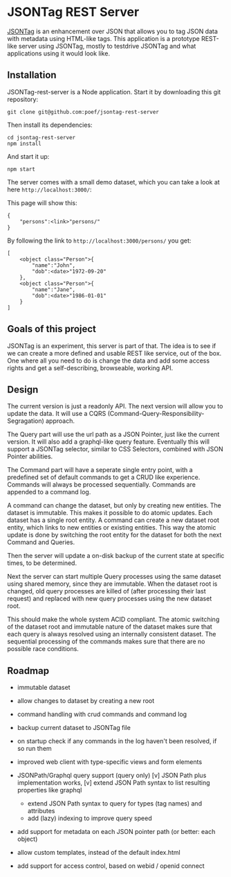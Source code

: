 # JSONTag REST Server

[JSONTag](https://github.com/poef/jsontag) is an enhancement over JSON that allows you to tag JSON data with metadata using HTML-like tags. This application is a prototype REST-like server using JSONTag, mostly to testdrive JSONTag and what applications using it would look like.

## Installation

JSONTag-rest-server is a Node application. Start it by downloading this git repository:

```shell
git clone git@github.com:poef/jsontag-rest-server
```

Then install its dependencies:

```shell
cd jsontag-rest-server
npm install
```

And start it up:

```shell
npm start 
```

The server comes with a small demo dataset, which you can take a look at here `http://localhost:3000/`:

This page will show this:

```
{
    "persons":<link>"persons/"
}
```

By following the link to `http://localhost:3000/persons/` you get:

```
[
    <object class="Person">{
        "name":"John",
        "dob":<date>"1972-09-20"
    },
    <object class="Person">{
        "name":"Jane",
        "dob":<date>"1986-01-01"
    }
]
```

## Goals of this project

JSONTag is an experiment, this server is part of that. The idea is to see if we can create a more defined and usable REST like service, out of the box. One where all you need to do is change the data and add some access rights and get a self-describing, browseable, working API.

## Design

The current version is just a readonly API. The next version will allow you to update the data. It will use a CQRS (Command-Query-Responsibility-Segragation) approach. 

The Query part will use the url path as a JSON Pointer, just like the current version. It will also add a graphql-like query feature. Eventually this will support a JSONTag selector, similar to CSS Selectors, combined with JSON Pointer abilities.

The Command part will have a seperate single entry point, with a predefined set of default commands to get a CRUD like experience. Commands will always be processed sequentially. Commands are appended to a command log.

A command can change the dataset, but only by creating new entities. The dataset is immutable. This makes it possible to do atomic updates. Each dataset has a single root entity. A command can create a new dataset root entity, which links to new entities or existing entities. This way the atomic update is done by switching the root entity for the dataset for both the next Command and Queries.

Then the server will update a on-disk backup of the current state at specific times, to be determined.

Next the server can start multiple Query processes using the same dataset using shared memory, since they are immutable. When the dataset root is changed, old query processes are killed of (after processing their last request) and replaced with new query processes using the new dataset root.

This should make the whole system ACID compliant. The atomic switching of the dataset root and immutable nature of the dataset makes sure that each query is always resolved using an internally consistent dataset. The sequential processing of the commands makes sure that there are no possible race conditions.

## Roadmap

- immutable dataset
- allow changes to dataset by creating a new root
- command handling with crud commands and command log
- backup current dataset to JSONTag file
- on startup check if any commands in the log haven't been resolved, if so run them

- improved web client with type-specific views and form elements

- JSONPath/Graphql query support (query only)
  [v] JSON Path plus implementation works, 
  [v] extend JSON Path syntax to list resulting properties like graphql
  - extend JSON Path syntax to query for types (tag names) and attributes
  - add (lazy) indexing to improve query speed

- add support for metadata on each JSON pointer path (or better: each object)
- allow custom templates, instead of the default index.html
- add support for access control, based on webid / openid connect

